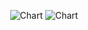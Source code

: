 <div align="center">

![Chart](https://btc-price-widget.vercel.app/api/charts)
![Chart](https://btc-price-widget.vercel.app/api/charts?coin=eth&theme=ocean)

</div>
